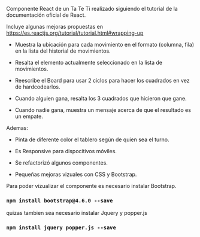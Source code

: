 
Componente React de un Ta Te Ti realizado siguiendo el tutorial de la documentación oficial de React.

Incluye algunas mejoras propuestas en https://es.reactjs.org/tutorial/tutorial.html#wrapping-up

- Muestra la ubicación para cada movimiento en el formato (columna, fila) en la lista del historial de movimientos.

- Resalta el elemento actualmente seleccionado en la lista de movimientos.

- Reescribe el Board para usar 2 ciclos para hacer los cuadrados en vez de hardcodearlos.

- Cuando alguien gana, resalta los 3 cuadrados que hicieron que gane.

- Cuando nadie gana, muestra un mensaje acerca de que el resultado es un empate.

Ademas:

- Pinta de diferente color el tablero según de quien sea el turno.

- Es Responsive para dispocitivos móviles.

- Se refactorizó algunos componentes.

- Pequeñas mejoras vizuales con CSS y Bootstrap.

Para poder vizualizar el componente es necesario instalar Bootstrap.

### `npm install bootstrap@4.6.0 --save` 

quizas tambien sea necesario instalar Jquery y popper.js

### `npm install jquery popper.js --save`


